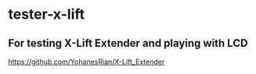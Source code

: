 # tester-x-lift
## For testing X-Lift Extender and playing with LCD
https://github.com/YohanesRian/X-Lift_Extender

